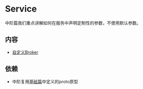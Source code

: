 # Service

中阶篇我们重点讲解如何在服务中声明定制性的参数，不使用默认参数。

## 内容

- [自定义Broker](./custom-broker)

## 依赖

- 中阶复用[基础篇](../../basic-practices/micro-service)中定义的proto原型